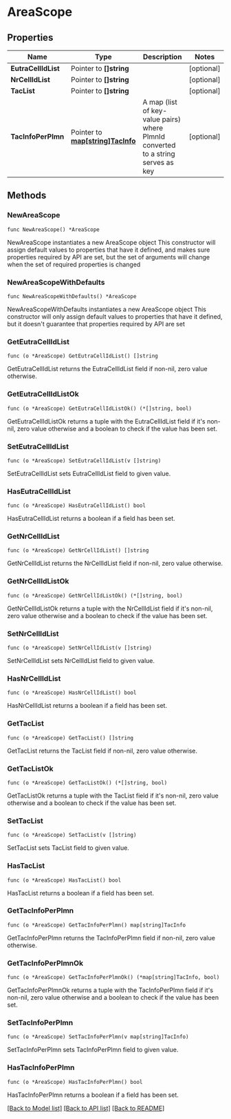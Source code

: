 # AreaScope

## Properties

Name | Type | Description | Notes
------------ | ------------- | ------------- | -------------
**EutraCellIdList** | Pointer to **[]string** |  | [optional] 
**NrCellIdList** | Pointer to **[]string** |  | [optional] 
**TacList** | Pointer to **[]string** |  | [optional] 
**TacInfoPerPlmn** | Pointer to [**map[string]TacInfo**](TacInfo.md) | A map (list of key-value pairs) where PlmnId converted to a string serves as key  | [optional] 

## Methods

### NewAreaScope

`func NewAreaScope() *AreaScope`

NewAreaScope instantiates a new AreaScope object
This constructor will assign default values to properties that have it defined,
and makes sure properties required by API are set, but the set of arguments
will change when the set of required properties is changed

### NewAreaScopeWithDefaults

`func NewAreaScopeWithDefaults() *AreaScope`

NewAreaScopeWithDefaults instantiates a new AreaScope object
This constructor will only assign default values to properties that have it defined,
but it doesn't guarantee that properties required by API are set

### GetEutraCellIdList

`func (o *AreaScope) GetEutraCellIdList() []string`

GetEutraCellIdList returns the EutraCellIdList field if non-nil, zero value otherwise.

### GetEutraCellIdListOk

`func (o *AreaScope) GetEutraCellIdListOk() (*[]string, bool)`

GetEutraCellIdListOk returns a tuple with the EutraCellIdList field if it's non-nil, zero value otherwise
and a boolean to check if the value has been set.

### SetEutraCellIdList

`func (o *AreaScope) SetEutraCellIdList(v []string)`

SetEutraCellIdList sets EutraCellIdList field to given value.

### HasEutraCellIdList

`func (o *AreaScope) HasEutraCellIdList() bool`

HasEutraCellIdList returns a boolean if a field has been set.

### GetNrCellIdList

`func (o *AreaScope) GetNrCellIdList() []string`

GetNrCellIdList returns the NrCellIdList field if non-nil, zero value otherwise.

### GetNrCellIdListOk

`func (o *AreaScope) GetNrCellIdListOk() (*[]string, bool)`

GetNrCellIdListOk returns a tuple with the NrCellIdList field if it's non-nil, zero value otherwise
and a boolean to check if the value has been set.

### SetNrCellIdList

`func (o *AreaScope) SetNrCellIdList(v []string)`

SetNrCellIdList sets NrCellIdList field to given value.

### HasNrCellIdList

`func (o *AreaScope) HasNrCellIdList() bool`

HasNrCellIdList returns a boolean if a field has been set.

### GetTacList

`func (o *AreaScope) GetTacList() []string`

GetTacList returns the TacList field if non-nil, zero value otherwise.

### GetTacListOk

`func (o *AreaScope) GetTacListOk() (*[]string, bool)`

GetTacListOk returns a tuple with the TacList field if it's non-nil, zero value otherwise
and a boolean to check if the value has been set.

### SetTacList

`func (o *AreaScope) SetTacList(v []string)`

SetTacList sets TacList field to given value.

### HasTacList

`func (o *AreaScope) HasTacList() bool`

HasTacList returns a boolean if a field has been set.

### GetTacInfoPerPlmn

`func (o *AreaScope) GetTacInfoPerPlmn() map[string]TacInfo`

GetTacInfoPerPlmn returns the TacInfoPerPlmn field if non-nil, zero value otherwise.

### GetTacInfoPerPlmnOk

`func (o *AreaScope) GetTacInfoPerPlmnOk() (*map[string]TacInfo, bool)`

GetTacInfoPerPlmnOk returns a tuple with the TacInfoPerPlmn field if it's non-nil, zero value otherwise
and a boolean to check if the value has been set.

### SetTacInfoPerPlmn

`func (o *AreaScope) SetTacInfoPerPlmn(v map[string]TacInfo)`

SetTacInfoPerPlmn sets TacInfoPerPlmn field to given value.

### HasTacInfoPerPlmn

`func (o *AreaScope) HasTacInfoPerPlmn() bool`

HasTacInfoPerPlmn returns a boolean if a field has been set.


[[Back to Model list]](../README.md#documentation-for-models) [[Back to API list]](../README.md#documentation-for-api-endpoints) [[Back to README]](../README.md)


